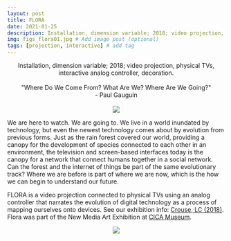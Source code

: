 ```yaml
---
layout: post
title: FLORA
date: 2021-01-25
description: Installation, dimension variable; 2018; video projection, physical TVs, interactive analog controller, decoration. # Add post description (optional)
img: figs_flora01.jpg # Add image post (optional)
tags: [projection, interactive] # add tag
---
```

<p align="center">
Installation, dimension variable; 2018; video projection, physical TVs, interactive analog controller, decoration.<br><br>
"Where Do We Come From? What Are We? Where Are We Going?"<br>
- Paul Gauguin<br><br>
<img src="{{site.baseurl}}/assets/img/figs_Flora01.gif">
</p>

We are here to watch. We are going to. We live in a world inundated by technology, but even the newest technology comes about by evolution from previous forms. Just as the rain forest covered our world, providing a canopy for the development of species connected to each other in an environment, the television and screen-based interfaces today is the canopy for a network that connect humans together in a social network. Can the forest and the internet of things be part of the same evolutionary track? Where we are before is part of where we are now, which is the how we can begin to understand our future.

FLORA is a video projection connected to physical TVs using an analog controller that narrates the evolution of digital technology as a process of mapping ourselves onto devices. See our exhibition info: [Crouse, LC (2018)][show]. Flora was part of the New Media Art Exhibition at [CICA Museum](https://cicamuseum.com/wp-content/uploads/Catalog_The-6th-International-Exhibition-on-New-Media-Art-2020.pdf).

[show]: https://recfreq.wordpress.com/portfolio/flora-network-intelligence/

<p align="center">
<img src="{{site.baseurl}}/assets/img/figs_Flora02.jpg">
</p>
